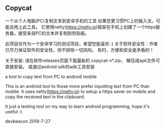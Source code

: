 ## Copycat ##
一个从个人电脑(PC)复制文本到安卓手机的工具
如果您更习惯PC上的输入法，可能会用上此工具。
它使用netty(https://netty.io)框架在手机上创建了一个https服务器，接受来自PC的文本并复制到剪贴板。

此项目仅作为一个安卓学习的测试项目，希望您能喜欢 :)
关于软件安全性：作者已尽力保证软件的安全性，但不排除一切风险。
有时，方便和安全是矛盾的！

关于安装:
请在软件releases页面下载最新的 copycat-v*.zip， 解压成apk文件可直接安装。
或通过android sdk的adb工具安装


a tool to copy text from PC to android mobile

This is an android tool to those more prefer inputting text from PC than mobile.
It uses netty(https://netty.io) to setup a https sever on mobile and copy the received text
in the clipboard.

It just a testing tool on my way to learn android programming, hope it's useful :)

devbeacon 2019-7-27


